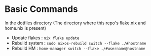 # Basic Commands
In the dotfiles directory (The directory where this repo's flake.nix and home.nix is present)
- Update flakes : `nix flake update`
- Rebuild system : `sudo nixos-rebuild switch --flake ./#hostname`
- Rebuild HM : `home-manager switch --flake ./#username@hostname`
